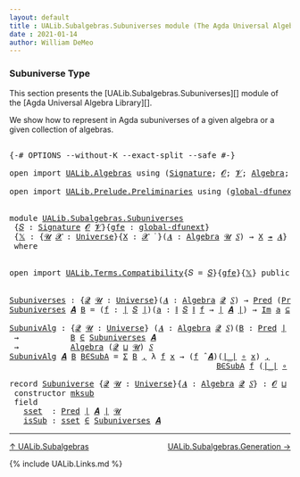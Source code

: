 ```yaml
---
layout: default
title : UALib.Subalgebras.Subuniverses module (The Agda Universal Algebra Library)
date : 2021-01-14
author: William DeMeo
---
```


### <a id="subuniverse-type">Subuniverse Type</a>

This section presents the [UALib.Subalgebras.Subuniverses][] module of the [Agda Universal Algebra Library][].

We show how to represent in Agda subuniverses of a given algebra or a given collection of algebras.

<pre class="Agda">

<a id="427" class="Symbol">{-#</a> <a id="431" class="Keyword">OPTIONS</a> <a id="439" class="Pragma">--without-K</a> <a id="451" class="Pragma">--exact-split</a> <a id="465" class="Pragma">--safe</a> <a id="472" class="Symbol">#-}</a>

<a id="477" class="Keyword">open</a> <a id="482" class="Keyword">import</a> <a id="489" href="UALib.Algebras.html" class="Module">UALib.Algebras</a> <a id="504" class="Keyword">using</a> <a id="510" class="Symbol">(</a><a id="511" href="UALib.Algebras.Signatures.html#1324" class="Function">Signature</a><a id="520" class="Symbol">;</a> <a id="522" href="universes.html#613" class="Generalizable">𝓞</a><a id="523" class="Symbol">;</a> <a id="525" href="universes.html#617" class="Generalizable">𝓥</a><a id="526" class="Symbol">;</a> <a id="528" href="UALib.Algebras.Algebras.html#811" class="Function">Algebra</a><a id="535" class="Symbol">;</a> <a id="537" href="UALib.Algebras.Lifts.html#4364" class="Function Operator">_↠_</a><a id="540" class="Symbol">)</a>

<a id="543" class="Keyword">open</a> <a id="548" class="Keyword">import</a> <a id="555" href="UALib.Prelude.Preliminaries.html" class="Module">UALib.Prelude.Preliminaries</a> <a id="583" class="Keyword">using</a> <a id="589" class="Symbol">(</a><a id="590" href="MGS-Subsingleton-Theorems.html#3468" class="Function">global-dfunext</a><a id="604" class="Symbol">;</a> <a id="606" href="universes.html#551" class="Postulate">Universe</a><a id="614" class="Symbol">;</a> <a id="616" href="universes.html#758" class="Function Operator">_̇</a><a id="618" class="Symbol">)</a>


<a id="622" class="Keyword">module</a> <a id="629" href="UALib.Subalgebras.Subuniverses.html" class="Module">UALib.Subalgebras.Subuniverses</a>
 <a id="661" class="Symbol">{</a><a id="662" href="UALib.Subalgebras.Subuniverses.html#662" class="Bound">𝑆</a> <a id="664" class="Symbol">:</a> <a id="666" href="UALib.Algebras.Signatures.html#1324" class="Function">Signature</a> <a id="676" href="universes.html#613" class="Generalizable">𝓞</a> <a id="678" href="universes.html#617" class="Generalizable">𝓥</a><a id="679" class="Symbol">}{</a><a id="681" href="UALib.Subalgebras.Subuniverses.html#681" class="Bound">gfe</a> <a id="685" class="Symbol">:</a> <a id="687" href="MGS-Subsingleton-Theorems.html#3468" class="Function">global-dfunext</a><a id="701" class="Symbol">}</a>
 <a id="704" class="Symbol">{</a><a id="705" href="UALib.Subalgebras.Subuniverses.html#705" class="Bound">𝕏</a> <a id="707" class="Symbol">:</a> <a id="709" class="Symbol">{</a><a id="710" href="UALib.Subalgebras.Subuniverses.html#710" class="Bound">𝓤</a> <a id="712" href="UALib.Subalgebras.Subuniverses.html#712" class="Bound">𝓧</a> <a id="714" class="Symbol">:</a> <a id="716" href="universes.html#551" class="Postulate">Universe</a><a id="724" class="Symbol">}{</a><a id="726" href="UALib.Subalgebras.Subuniverses.html#726" class="Bound">X</a> <a id="728" class="Symbol">:</a> <a id="730" href="UALib.Subalgebras.Subuniverses.html#712" class="Bound">𝓧</a> <a id="732" href="universes.html#758" class="Function Operator">̇</a> <a id="734" class="Symbol">}(</a><a id="736" href="UALib.Subalgebras.Subuniverses.html#736" class="Bound">𝑨</a> <a id="738" class="Symbol">:</a> <a id="740" href="UALib.Algebras.Algebras.html#811" class="Function">Algebra</a> <a id="748" href="UALib.Subalgebras.Subuniverses.html#710" class="Bound">𝓤</a> <a id="750" href="UALib.Subalgebras.Subuniverses.html#662" class="Bound">𝑆</a><a id="751" class="Symbol">)</a> <a id="753" class="Symbol">→</a> <a id="755" href="UALib.Subalgebras.Subuniverses.html#726" class="Bound">X</a> <a id="757" href="UALib.Algebras.Lifts.html#4364" class="Function Operator">↠</a> <a id="759" href="UALib.Subalgebras.Subuniverses.html#736" class="Bound">𝑨</a><a id="760" class="Symbol">}</a>
 <a id="763" class="Keyword">where</a>


<a id="771" class="Keyword">open</a> <a id="776" class="Keyword">import</a> <a id="783" href="UALib.Terms.Compatibility.html" class="Module">UALib.Terms.Compatibility</a><a id="808" class="Symbol">{</a><a id="809" class="Argument">𝑆</a> <a id="811" class="Symbol">=</a> <a id="813" href="UALib.Subalgebras.Subuniverses.html#662" class="Bound">𝑆</a><a id="814" class="Symbol">}{</a><a id="816" href="UALib.Subalgebras.Subuniverses.html#681" class="Bound">gfe</a><a id="819" class="Symbol">}{</a><a id="821" href="UALib.Subalgebras.Subuniverses.html#705" class="Bound">𝕏</a><a id="822" class="Symbol">}</a> <a id="824" class="Keyword">public</a>


<a id="Subuniverses"></a><a id="833" href="UALib.Subalgebras.Subuniverses.html#833" class="Function">Subuniverses</a> <a id="846" class="Symbol">:</a> <a id="848" class="Symbol">{</a><a id="849" href="UALib.Subalgebras.Subuniverses.html#849" class="Bound">𝓠</a> <a id="851" href="UALib.Subalgebras.Subuniverses.html#851" class="Bound">𝓤</a> <a id="853" class="Symbol">:</a> <a id="855" href="universes.html#551" class="Postulate">Universe</a><a id="863" class="Symbol">}(</a><a id="865" href="UALib.Subalgebras.Subuniverses.html#865" class="Bound">𝑨</a> <a id="867" class="Symbol">:</a> <a id="869" href="UALib.Algebras.Algebras.html#811" class="Function">Algebra</a> <a id="877" href="UALib.Subalgebras.Subuniverses.html#849" class="Bound">𝓠</a> <a id="879" href="UALib.Subalgebras.Subuniverses.html#662" class="Bound">𝑆</a><a id="880" class="Symbol">)</a> <a id="882" class="Symbol">→</a> <a id="884" href="UALib.Relations.Unary.html#1066" class="Function">Pred</a> <a id="889" class="Symbol">(</a><a id="890" href="UALib.Relations.Unary.html#1066" class="Function">Pred</a> <a id="895" href="UALib.Prelude.Preliminaries.html#10288" class="Function Operator">∣</a> <a id="897" href="UALib.Subalgebras.Subuniverses.html#865" class="Bound">𝑨</a> <a id="899" href="UALib.Prelude.Preliminaries.html#10288" class="Function Operator">∣</a> <a id="901" href="UALib.Subalgebras.Subuniverses.html#851" class="Bound">𝓤</a><a id="902" class="Symbol">)</a> <a id="904" class="Symbol">(</a><a id="905" href="UALib.Subalgebras.Subuniverses.html#676" class="Bound">𝓞</a> <a id="907" href="Agda.Primitive.html#636" class="Function Operator">⊔</a> <a id="909" href="UALib.Subalgebras.Subuniverses.html#678" class="Bound">𝓥</a> <a id="911" href="Agda.Primitive.html#636" class="Function Operator">⊔</a> <a id="913" href="UALib.Subalgebras.Subuniverses.html#849" class="Bound">𝓠</a> <a id="915" href="Agda.Primitive.html#636" class="Function Operator">⊔</a> <a id="917" href="UALib.Subalgebras.Subuniverses.html#851" class="Bound">𝓤</a><a id="918" class="Symbol">)</a>
<a id="920" href="UALib.Subalgebras.Subuniverses.html#833" class="Function">Subuniverses</a> <a id="933" href="UALib.Subalgebras.Subuniverses.html#933" class="Bound">𝑨</a> <a id="935" href="UALib.Subalgebras.Subuniverses.html#935" class="Bound">B</a> <a id="937" class="Symbol">=</a> <a id="939" class="Symbol">(</a><a id="940" href="UALib.Subalgebras.Subuniverses.html#940" class="Bound">f</a> <a id="942" class="Symbol">:</a> <a id="944" href="UALib.Prelude.Preliminaries.html#10288" class="Function Operator">∣</a> <a id="946" href="UALib.Subalgebras.Subuniverses.html#662" class="Bound">𝑆</a> <a id="948" href="UALib.Prelude.Preliminaries.html#10288" class="Function Operator">∣</a><a id="949" class="Symbol">)(</a><a id="951" href="UALib.Subalgebras.Subuniverses.html#951" class="Bound">a</a> <a id="953" class="Symbol">:</a> <a id="955" href="UALib.Prelude.Preliminaries.html#10366" class="Function Operator">∥</a> <a id="957" href="UALib.Subalgebras.Subuniverses.html#662" class="Bound">𝑆</a> <a id="959" href="UALib.Prelude.Preliminaries.html#10366" class="Function Operator">∥</a> <a id="961" href="UALib.Subalgebras.Subuniverses.html#940" class="Bound">f</a> <a id="963" class="Symbol">→</a> <a id="965" href="UALib.Prelude.Preliminaries.html#10288" class="Function Operator">∣</a> <a id="967" href="UALib.Subalgebras.Subuniverses.html#933" class="Bound">𝑨</a> <a id="969" href="UALib.Prelude.Preliminaries.html#10288" class="Function Operator">∣</a><a id="970" class="Symbol">)</a> <a id="972" class="Symbol">→</a> <a id="974" href="UALib.Relations.Unary.html#5236" class="Function Operator">Im</a> <a id="977" href="UALib.Subalgebras.Subuniverses.html#951" class="Bound">a</a> <a id="979" href="UALib.Relations.Unary.html#5236" class="Function Operator">⊆</a> <a id="981" href="UALib.Subalgebras.Subuniverses.html#935" class="Bound">B</a> <a id="983" class="Symbol">→</a> <a id="985" class="Symbol">(</a><a id="986" href="UALib.Subalgebras.Subuniverses.html#940" class="Bound">f</a> <a id="988" href="UALib.Algebras.Algebras.html#3426" class="Function Operator">̂</a> <a id="990" href="UALib.Subalgebras.Subuniverses.html#933" class="Bound">𝑨</a><a id="991" class="Symbol">)</a> <a id="993" href="UALib.Subalgebras.Subuniverses.html#951" class="Bound">a</a> <a id="995" href="UALib.Relations.Unary.html#2667" class="Function Operator">∈</a> <a id="997" href="UALib.Subalgebras.Subuniverses.html#935" class="Bound">B</a>

<a id="SubunivAlg"></a><a id="1000" href="UALib.Subalgebras.Subuniverses.html#1000" class="Function">SubunivAlg</a> <a id="1011" class="Symbol">:</a> <a id="1013" class="Symbol">{</a><a id="1014" href="UALib.Subalgebras.Subuniverses.html#1014" class="Bound">𝓠</a> <a id="1016" href="UALib.Subalgebras.Subuniverses.html#1016" class="Bound">𝓤</a> <a id="1018" class="Symbol">:</a> <a id="1020" href="universes.html#551" class="Postulate">Universe</a><a id="1028" class="Symbol">}</a> <a id="1030" class="Symbol">(</a><a id="1031" href="UALib.Subalgebras.Subuniverses.html#1031" class="Bound">𝑨</a> <a id="1033" class="Symbol">:</a> <a id="1035" href="UALib.Algebras.Algebras.html#811" class="Function">Algebra</a> <a id="1043" href="UALib.Subalgebras.Subuniverses.html#1014" class="Bound">𝓠</a> <a id="1045" href="UALib.Subalgebras.Subuniverses.html#662" class="Bound">𝑆</a><a id="1046" class="Symbol">)(</a><a id="1048" href="UALib.Subalgebras.Subuniverses.html#1048" class="Bound">B</a> <a id="1050" class="Symbol">:</a> <a id="1052" href="UALib.Relations.Unary.html#1066" class="Function">Pred</a> <a id="1057" href="UALib.Prelude.Preliminaries.html#10288" class="Function Operator">∣</a> <a id="1059" href="UALib.Subalgebras.Subuniverses.html#1031" class="Bound">𝑨</a> <a id="1061" href="UALib.Prelude.Preliminaries.html#10288" class="Function Operator">∣</a> <a id="1063" href="UALib.Subalgebras.Subuniverses.html#1016" class="Bound">𝓤</a><a id="1064" class="Symbol">)</a>
 <a id="1067" class="Symbol">→</a>           <a id="1079" href="UALib.Subalgebras.Subuniverses.html#1048" class="Bound">B</a> <a id="1081" href="UALib.Relations.Unary.html#2667" class="Function Operator">∈</a> <a id="1083" href="UALib.Subalgebras.Subuniverses.html#833" class="Function">Subuniverses</a> <a id="1096" href="UALib.Subalgebras.Subuniverses.html#1031" class="Bound">𝑨</a>
 <a id="1099" class="Symbol">→</a>           <a id="1111" href="UALib.Algebras.Algebras.html#811" class="Function">Algebra</a> <a id="1119" class="Symbol">(</a><a id="1120" href="UALib.Subalgebras.Subuniverses.html#1014" class="Bound">𝓠</a> <a id="1122" href="Agda.Primitive.html#636" class="Function Operator">⊔</a> <a id="1124" href="UALib.Subalgebras.Subuniverses.html#1016" class="Bound">𝓤</a><a id="1125" class="Symbol">)</a> <a id="1127" href="UALib.Subalgebras.Subuniverses.html#662" class="Bound">𝑆</a>
<a id="1129" href="UALib.Subalgebras.Subuniverses.html#1000" class="Function">SubunivAlg</a> <a id="1140" href="UALib.Subalgebras.Subuniverses.html#1140" class="Bound">𝑨</a> <a id="1142" href="UALib.Subalgebras.Subuniverses.html#1142" class="Bound">B</a> <a id="1144" href="UALib.Subalgebras.Subuniverses.html#1144" class="Bound">B∈SubA</a> <a id="1151" class="Symbol">=</a> <a id="1153" href="Sigma-Type.html#120" class="Record">Σ</a> <a id="1155" href="UALib.Subalgebras.Subuniverses.html#1142" class="Bound">B</a> <a id="1157" href="UALib.Prelude.Preliminaries.html#5814" class="InductiveConstructor Operator">,</a> <a id="1159" class="Symbol">λ</a> <a id="1161" href="UALib.Subalgebras.Subuniverses.html#1161" class="Bound">f</a> <a id="1163" href="UALib.Subalgebras.Subuniverses.html#1163" class="Bound">x</a> <a id="1165" class="Symbol">→</a> <a id="1167" class="Symbol">(</a><a id="1168" href="UALib.Subalgebras.Subuniverses.html#1161" class="Bound">f</a> <a id="1170" href="UALib.Algebras.Algebras.html#3426" class="Function Operator">̂</a> <a id="1172" href="UALib.Subalgebras.Subuniverses.html#1140" class="Bound">𝑨</a><a id="1173" class="Symbol">)(</a><a id="1175" href="UALib.Prelude.Preliminaries.html#10288" class="Function Operator">∣_∣</a> <a id="1179" href="MGS-MLTT.html#3813" class="Function Operator">∘</a> <a id="1181" href="UALib.Subalgebras.Subuniverses.html#1163" class="Bound">x</a><a id="1182" class="Symbol">)</a> <a id="1184" href="UALib.Prelude.Preliminaries.html#5814" class="InductiveConstructor Operator">,</a>
                                            <a id="1230" href="UALib.Subalgebras.Subuniverses.html#1144" class="Bound">B∈SubA</a> <a id="1237" href="UALib.Subalgebras.Subuniverses.html#1161" class="Bound">f</a> <a id="1239" class="Symbol">(</a><a id="1240" href="UALib.Prelude.Preliminaries.html#10288" class="Function Operator">∣_∣</a> <a id="1244" href="MGS-MLTT.html#3813" class="Function Operator">∘</a> <a id="1246" href="UALib.Subalgebras.Subuniverses.html#1163" class="Bound">x</a><a id="1247" class="Symbol">)(</a><a id="1249" href="UALib.Prelude.Preliminaries.html#10366" class="Function Operator">∥_∥</a> <a id="1253" href="MGS-MLTT.html#3813" class="Function Operator">∘</a> <a id="1255" href="UALib.Subalgebras.Subuniverses.html#1163" class="Bound">x</a><a id="1256" class="Symbol">)</a>

<a id="1259" class="Keyword">record</a> <a id="Subuniverse"></a><a id="1266" href="UALib.Subalgebras.Subuniverses.html#1266" class="Record">Subuniverse</a> <a id="1278" class="Symbol">{</a><a id="1279" href="UALib.Subalgebras.Subuniverses.html#1279" class="Bound">𝓠</a> <a id="1281" href="UALib.Subalgebras.Subuniverses.html#1281" class="Bound">𝓤</a> <a id="1283" class="Symbol">:</a> <a id="1285" href="universes.html#551" class="Postulate">Universe</a><a id="1293" class="Symbol">}{</a><a id="1295" href="UALib.Subalgebras.Subuniverses.html#1295" class="Bound">𝑨</a> <a id="1297" class="Symbol">:</a> <a id="1299" href="UALib.Algebras.Algebras.html#811" class="Function">Algebra</a> <a id="1307" href="UALib.Subalgebras.Subuniverses.html#1279" class="Bound">𝓠</a> <a id="1309" href="UALib.Subalgebras.Subuniverses.html#662" class="Bound">𝑆</a><a id="1310" class="Symbol">}</a> <a id="1312" class="Symbol">:</a> <a id="1314" href="UALib.Subalgebras.Subuniverses.html#676" class="Bound">𝓞</a> <a id="1316" href="Agda.Primitive.html#636" class="Function Operator">⊔</a> <a id="1318" href="UALib.Subalgebras.Subuniverses.html#678" class="Bound">𝓥</a> <a id="1320" href="Agda.Primitive.html#636" class="Function Operator">⊔</a> <a id="1322" class="Symbol">(</a><a id="1323" href="UALib.Subalgebras.Subuniverses.html#1279" class="Bound">𝓠</a> <a id="1325" href="Agda.Primitive.html#636" class="Function Operator">⊔</a> <a id="1327" href="UALib.Subalgebras.Subuniverses.html#1281" class="Bound">𝓤</a><a id="1328" class="Symbol">)</a> <a id="1330" href="universes.html#527" class="Function Operator">⁺</a> <a id="1332" href="universes.html#758" class="Function Operator">̇</a> <a id="1334" class="Keyword">where</a>
 <a id="1341" class="Keyword">constructor</a> <a id="mksub"></a><a id="1353" href="UALib.Subalgebras.Subuniverses.html#1353" class="InductiveConstructor">mksub</a>
 <a id="1360" class="Keyword">field</a>
   <a id="Subuniverse.sset"></a><a id="1369" href="UALib.Subalgebras.Subuniverses.html#1369" class="Field">sset</a>  <a id="1375" class="Symbol">:</a> <a id="1377" href="UALib.Relations.Unary.html#1066" class="Function">Pred</a> <a id="1382" href="UALib.Prelude.Preliminaries.html#10288" class="Function Operator">∣</a> <a id="1384" href="UALib.Subalgebras.Subuniverses.html#1295" class="Bound">𝑨</a> <a id="1386" href="UALib.Prelude.Preliminaries.html#10288" class="Function Operator">∣</a> <a id="1388" href="UALib.Subalgebras.Subuniverses.html#1281" class="Bound">𝓤</a>
   <a id="Subuniverse.isSub"></a><a id="1393" href="UALib.Subalgebras.Subuniverses.html#1393" class="Field">isSub</a> <a id="1399" class="Symbol">:</a> <a id="1401" href="UALib.Subalgebras.Subuniverses.html#1369" class="Field">sset</a> <a id="1406" href="UALib.Relations.Unary.html#2667" class="Function Operator">∈</a> <a id="1408" href="UALib.Subalgebras.Subuniverses.html#833" class="Function">Subuniverses</a> <a id="1421" href="UALib.Subalgebras.Subuniverses.html#1295" class="Bound">𝑨</a>
</pre>

-------------------------------

[↑ UALib.Subalgebras](UALib.Subalgebras.html)
<span style="float:right;">[UALib.Subalgebras.Generation →](UALib.Subalgebras.Generation.html)</span>

{% include UALib.Links.md %}
